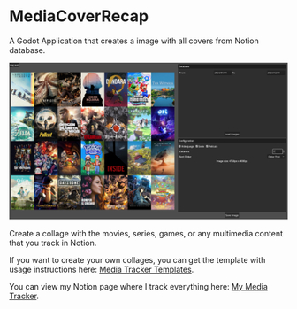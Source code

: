 # MediaCoverRecap
A Godot Application that creates a image with all covers from Notion database.

![Screenshot of the Media Cover Recap](docs/Screenshot.png)


Create a collage with the movies, series, games, or any multimedia content that you track in Notion.

If you want to create your own collages, you can get the template with usage instructions here: [Media Tracker Templates](https://christt105.notion.site/Template-1493d1da301448b5a197f1fdff57ce8d).

You can view my Notion page where I track everything here: [My Media Tracker](https://christt105.notion.site/Media-Tracker-2701938ab2da4b62a14efd572499b34d).
